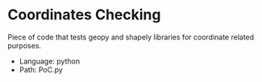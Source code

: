 # Coordinates Checking

Piece of code that tests geopy and shapely libraries for coordinate related purposes.

- Language: python
- Path: PoC.py